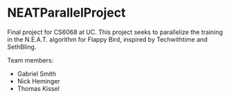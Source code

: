 # NEATParallelProject
Final project for CS6068 at UC. This project seeks to parallelize the training in the N.E.A.T. algorithm for Flappy Bird, inspired by Techwithtime and SethBling.

Team members:
* Gabriel Smith
* Nick Heminger
* Thomas Kissel
